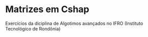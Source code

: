 # Matrizes em Cshap

Exercícios da diciplina de Algotimos avançados no IFRO (Instituto Tecnológico de Rondônia)
